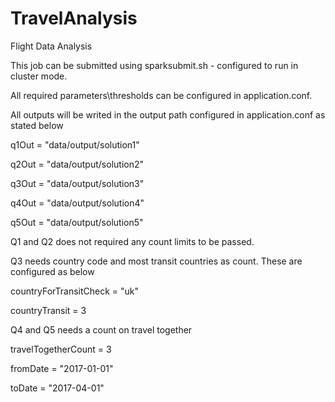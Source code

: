 # TravelAnalysis
Flight Data Analysis

This job can be submitted using sparksubmit.sh - configured to run in cluster mode.

All required parameters\thresholds can be configured in application.conf.

All outputs will be writed in the output path configured in application.conf as stated below


 q1Out = "data/output/solution1"
 
 q2Out = "data/output/solution2"
  
 q3Out = "data/output/solution3"
 
 q4Out = "data/output/solution4"
 
 q5Out = "data/output/solution5"


 Q1 and Q2 does not required any count limits to be passed.

 Q3 needs country code and most transit countries as count. These are configured as below

 countryForTransitCheck = "uk"
 
 countryTransit = 3

 Q4 and Q5 needs a count on travel together

 travelTogetherCount = 3
 
 fromDate = "2017-01-01"
 
 toDate = "2017-04-01"

